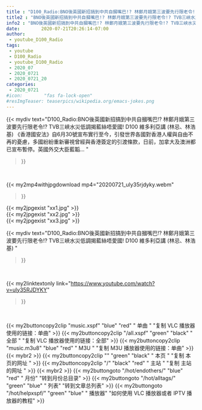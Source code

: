 ```yaml
---
title : "D100_Radio:BNO後英國新招搞到中共自摑嘴巴!? 林鄭月娥第三波要先行限老令!? TVB三峽水災低調揭藍絲唔愛國!  D100 維多利亞講 (林忌、林浩基) "
title2 : "BNO後英國新招搞到中共自摑嘴巴!? 林鄭月娥第三波要先行限老令!? TVB三峽水災低調揭藍絲唔愛國!  D100 維多利亞講 (林忌、林浩基) "
info2 : "BNO後英國新招搞到中共自摑嘴巴!? 林鄭月娥第三波要先行限老令!? TVB三峽水災低調揭藍絲唔愛國! D100 維多利亞講 (林忌、林浩基) 《香港國安法》自6月30號宣布實行至今，引發世界各國對香港人權與自由不再的憂慮，多國紛紛重新審視曾經與香港簽定的引渡條款，日前，加拿大及澳洲都已宣布暫停。英國外交大臣藍韜... "
date:        2020-07-21T20:26:14-07:00
author:
 - youtube_D100_Radio
tags:
 - youtube
 - D100_Radio
 - youtube_D100_Radio
 - 2020_07
 - 2020_0721
 - 2020_0721_20
categories:
 - 2020_0721
#icon:        "fas fa-lock-open"
#resImgTeaser: teaserpics/wikipedia.org/emacs-jokes.png
---
```


{{< mydiv text="D100_Radio:BNO後英國新招搞到中共自摑嘴巴!? 林鄭月娥第三波要先行限老令!? TVB三峽水災低調揭藍絲唔愛國! D100 維多利亞講 (林忌、林浩基) 《香港國安法》自6月30號宣布實行至今，引發世界各國對香港人權與自由不再的憂慮，多國紛紛重新審視曾經與香港簽定的引渡條款，日前，加拿大及澳洲都已宣布暫停。英國外交大臣藍韜... "
>}}
<br>


{{< my2mp4withjpgdownload mp4="20200721_uly35rjdyky.webm"
>}}

{{< my2jpgexist "xx1.jpg" >}}<br>
{{< my2jpgexist "xx2.jpg" >}}<br>
{{< my2jpgexist "xx3.jpg" >}}<br>



{{< mydiv text="D100_Radio:BNO後英國新招搞到中共自摑嘴巴!? 林鄭月娥第三波要先行限老令!? TVB三峽水災低調揭藍絲唔愛國!  D100 維多利亞講 (林忌、林浩基) "
>}}
<br>

{{< my2linktextonly link="https://www.youtube.com/watch?v=uly35RJDYKY"
>}}


<br>

{{< my2buttoncopy2clip "music.xspf"        "blue"   "red"    " 单曲 "  "复制 VLC 播放器使用的链接：单曲" >}} {{< my2buttoncopy2clip "/all.xspf"         "green"  "black"  " 全部 "  "复制 VLC 播放器使用的链接：全部" >}} {{< my2buttoncopy2clip "music.m3u8"        "blue"   "red"    " M3U  "    "复制 M3U 播放器使用的链接：单曲" >}} {{< mybr2 >}} {{< my2buttoncopy2clip ""                  "green"  "black"  " 本页 "    "复制 本页的网址 " >}} {{< my2buttoncopy2clip "/"                 "black"  "red"    " 主站 "    "复制 主站的网址 " >}} {{< mybr2 >}} {{< my2buttongoto      "/hot/endothers/"   "blue"   "red"    " 月份"   "转到月份总目录" >}} {{< my2buttongoto      "/hot/alltags/"     "green"  "blue"   " 列表"   "转到文章总列表" >}} {{< my2buttongoto      "/hot/helpxspf/"    "green"  "blue"   " 播放器" "如何使用 VLC 播放器或者 IPTV 播放器的教程" >}} 
